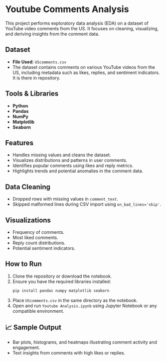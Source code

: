 # Youtube Comments Analysis

This project performs exploratory data analysis (EDA) on a dataset of YouTube video comments from the US. It focuses on cleaning, visualizing, and deriving insights from the comment data.

##  Dataset

- **File Used**: `UScomments.csv`
- The dataset contains comments on various YouTube videos from the US, including metadata such as likes, replies, and sentiment indicators. It is there in repository. 

##  Tools & Libraries

- **Python**
- **Pandas**
- **NumPy**
- **Matplotlib**
- **Seaborn**

##  Features

- Handles missing values and cleans the dataset.
- Visualizes distributions and patterns in user comments.
- Identifies popular comments using likes and reply metrics.
- Highlights trends and potential anomalies in the comment data.

##  Data Cleaning

- Dropped rows with missing values in `comment_text`.
- Skipped malformed lines during CSV import using `on_bad_lines='skip'`.

##  Visualizations

- Frequency of comments.
- Most liked comments.
- Reply count distributions.
- Potential sentiment indicators.

##  How to Run

1. Clone the repository or download the notebook.
2. Ensure you have the required libraries installed:
   ```bash
   pip install pandas numpy matplotlib seaborn
   ```
3. Place `UScomments.csv` in the same directory as the notebook.
4. Open and run `Youtube Analysis.ipynb` using Jupyter Notebook or any compatible environment.

## 📈 Sample Output

- Bar plots, histograms, and heatmaps illustrating comment activity and engagement.
- Text insights from comments with high likes or replies.
